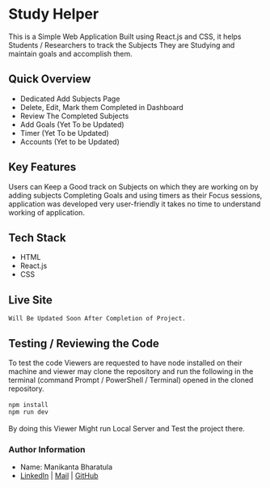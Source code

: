 # Study Helper
This is a Simple Web Application Built using React.js and CSS, it helps Students / Researchers to track the Subjects They are Studying and maintain goals and accomplish them.

## Quick Overview
 - Dedicated Add Subjects Page
 - Delete, Edit, Mark them Completed in Dashboard
 - Review The Completed Subjects
 - Add Goals (Yet To be Updated)
 - Timer (Yet To be Updated)
 - Accounts (Yet to be Updated)

 ## Key Features
  Users can Keep a Good track on Subjects on which they are working on by adding subjects Completing Goals and using timers as their Focus sessions, application was developed very user-friendly it takes no time to understand working of application.

## Tech Stack
 - HTML
 - React.js
 - CSS

## Live Site
    Will Be Updated Soon After Completion of Project.
## Testing / Reviewing the Code
  To test the code Viewers are requested to  have node installed on their machine and viewer may clone the repository and run the following in the terminal (command Prompt / PowerShell / Terminal) opened in the cloned repository.<br/><br/>
  `npm install `<br/>
  `npm run dev`<br/><br/>
  By doing this Viewer Might run Local Server and Test the project there.

  ### Author Information
   - Name: Manikanta Bharatula
   - [LinkedIn](https://www.linkedin.com/in/manikanta-bharatula/) | [Mail](mailto:bharatulamanikantadevan@gmail.com) | [GitHub](https://github.com/mbharatula)
